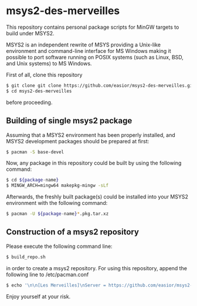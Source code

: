 # msys2-des-merveilles

This repository contains personal package scripts for MinGW targets to build under MSYS2.

MSYS2 is an independent rewrite of MSYS providing a Unix-like environment and
command-line interface for MS Windows making it possible to port software running
on POSIX systems (such as Linux, BSD, and Unix systems) to MS Windows.

First of all, clone this repository
```sh
$ git clone git clone https://github.com/easior/msys2-des-merveilles.git
$ cd msys2-des-merveilles
```
before proceeding.

## Building of single msys2 package 

Assuming that a MSYS2 environment has been properly installed, and MSYS2 development
packages should be prepared at first:
```sh
$ pacman -S base-devel
```
Now, any package in this repository could be built by using the following command:
```sh
$ cd ${package-name}
$ MINGW_ARCH=mingw64 makepkg-mingw -sLf
```
Afterwards, the freshly built package(s) could be installed into your MSYS2
environment with the following command:
```sh
$ pacman -U ${package-name}*.pkg.tar.xz
```

## Construction of a msys2 repository

Please execute the following command line:
```sh
$ build_repo.sh
```
in order to create a msys2 repository. For using this repository, append
the following line to /etc/pacman.conf
```sh
$ echo '\n\n[Les Merveilles]\nServer = https://github.com/easior/msys2-des-merveilles/packages/releases/download/current/\nSigLevel = PackageOptional\n' >> /etc/pacman.conf
```

Enjoy yourself at your risk.
